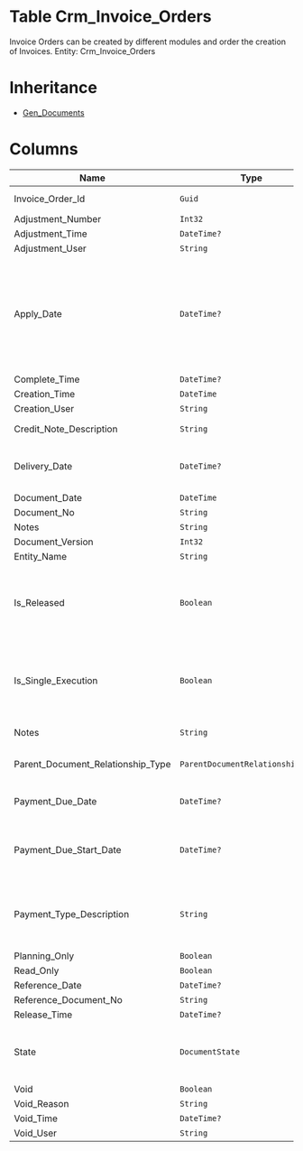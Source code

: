 # Table Crm_Invoice_Orders

Invoice Orders can be created by different modules and order the creation of Invoices. Entity: Crm_Invoice_Orders

# Inheritance

* [Gen_Documents](Gen_Documents.md)

# Columns

| Name | Type | Value | Description |
| - | - | - | --- |
|Invoice_Order_Id|`Guid`|`PK`, Readonly||
|Adjustment_Number|`Int32`|Readonly||
|Adjustment_Time|`DateTime?`|Readonly||
|Adjustment_User|`String`|Readonly||
|Apply_Date|`DateTime?`||Apply date to be passed to the invoice. When not null specifies that the VAT entry should be applied for a different period than that specified by the document date. |
|Complete_Time|`DateTime?`|Readonly||
|Creation_Time|`DateTime`|Readonly||
|Creation_User|`String`|Readonly||
|Credit_Note_Description|`String`||Descriptions/reason for the credit note. |
|Delivery_Date|`DateTime?`||Date, when the delivery was effected. When null = document date. |
|Document_Date|`DateTime`|||
|Document_No|`String`|||
|Notes|`String`|||
|Document_Version|`Int32`|Readonly||
|Entity_Name|`String`|Readonly||
|Is_Released|`Boolean`|Readonly|True if the document is not void and its state is released or greater. `Required` `Default(false)` `Filter(eq)` `ReadOnly` |
|Is_Single_Execution|`Boolean`|Readonly|Specifies whether the document is a single execution of its order document. `Required` `Default(false)` `Filter(eq)` `ReadOnly` |
|Notes|`String`||Notes for this InvoiceOrder. |
|Parent_Document_Relationship_Type|`ParentDocumentRelationshipType?`|Allowed: `S`, `N`, Readonly||
|Payment_Due_Date|`DateTime?`||When not null specifies due date for the payment. |
|Payment_Due_Start_Date|`DateTime?`||The date when the payment becomes due for documents with one installment. |
|Payment_Type_Description|`String`||Description of the payment type. Initially copied from the name of the Payment Type. `Required` |
|Planning_Only|`Boolean`|Readonly||
|Read_Only|`Boolean`|Readonly||
|Reference_Date|`DateTime?`|||
|Reference_Document_No|`String`|||
|Release_Time|`DateTime?`|Readonly||
|State|`DocumentState`|Allowed: `0`, `5`, `10`, `20`, `30`, `40`, `50`, Readonly||
|Void|`Boolean`|Readonly||
|Void_Reason|`String`|Readonly||
|Void_Time|`DateTime?`|Readonly||
|Void_User|`String`|Readonly||

